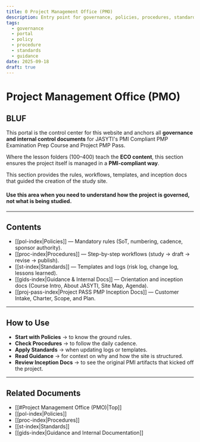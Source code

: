 ```yaml
---
title: 0 Project Management Office (PMO)
description: Entry point for governance, policies, procedures, standards, and guidance for Project PASS PMP.
tags:
  - governance
  - portal
  - policy
  - procedure
  - standards
  - guidance
date: 2025-09-18
draft: true
---
```

# Project Management Office (PMO)

## BLUF
This portal is the control center for this website and anchors all **governance and internal control documents** for JASYTI's PMI Compliant PMP Examination Prep Course and Project PMP Pass.

Where the lesson folders (100–400) teach the **ECO content**, this section ensures the project itself is managed in a **PMI-compliant way**.

This section provides the rules, workflows, templates, and inception docs that guided the creation of the study site.  
#### Use this area when you need to understand **how the project is governed**, not what is being studied.

---
## Contents
- [[pol-index|Policies]] — Mandatory rules (SoT, numbering, cadence, sponsor authority).  
- [[proc-index|Procedures]] — Step-by-step workflows (study → draft → revise → publish).  
- [[st-index|Standards]] — Templates and logs (risk log, change log, lessons learned).  
- [[gids-index|Guidance & Internal Docs]] — Orientation and inception docs (Course Intro, About JASYTI, Site Map, Agenda).  
- [[proj-pass-index|Project PASS PMP Inception Docs]] — Customer Intake, Charter, Scope, and Plan.  

---
## How to Use
- **Start with Policies** → to know the ground rules.  
- **Check Procedures** → to follow the daily cadence.  
- **Apply Standards** → when updating logs or templates.  
- **Read Guidance** → for context on why and how the site is structured.  
- **Review Inception Docs** → to see the original PMI artifacts that kicked off the project.  

---
## Related Documents
- [[#Project Management Office (PMO)|Top]]
- [[pol-index|Policies]]
- [[proc-index|Procedures]]
- [[st-index|Standards]]
- [[gids-index|Guidance and Internal Documentation]]
